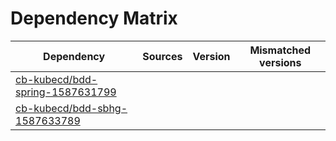 # Dependency Matrix

Dependency | Sources | Version | Mismatched versions
---------- | ------- | ------- | -------------------
[cb-kubecd/bdd-spring-1587631799](https://github.com/cb-kubecd/bdd-spring-1587631799.git) |  | []() | 
[cb-kubecd/bdd-sbhg-1587633789](https://github.com/cb-kubecd/bdd-sbhg-1587633789.git) |  | []() | 

